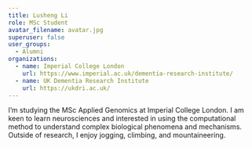 ```yaml
---
title: Lusheng Li
role: MSc Student
avatar_filename: avatar.jpg
superuser: false
user_groups:
  - Alumni
organizations:
  - name: Imperial College London
    url: https://www.imperial.ac.uk/dementia-research-institute/
  - name: UK Dementia Research Institute
    url: https://ukdri.ac.uk/
---
```

I’m studying the MSc Applied Genomics at Imperial College London. I am keen to learn neurosciences and interested in using the computational method to understand complex biological phenomena and mechanisms. Outside of research, I enjoy jogging, climbing, and mountaineering.